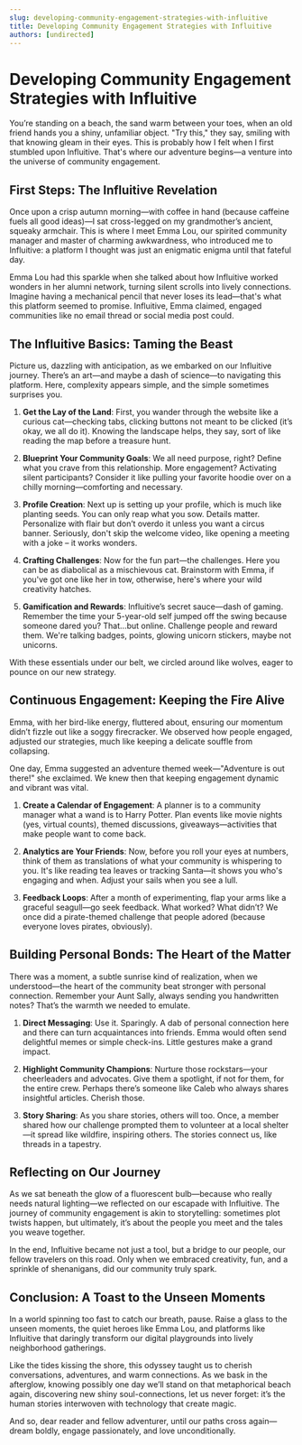 ```yaml
---
slug: developing-community-engagement-strategies-with-influitive
title: Developing Community Engagement Strategies with Influitive
authors: [undirected]
---
```



# Developing Community Engagement Strategies with Influitive

You’re standing on a beach, the sand warm between your toes, when an old friend hands you a shiny, unfamiliar object. "Try this," they say, smiling with that knowing gleam in their eyes. This is probably how I felt when I first stumbled upon Influitive. That's where our adventure begins—a venture into the universe of community engagement.

## First Steps: The Influitive Revelation

Once upon a crisp autumn morning—with coffee in hand (because caffeine fuels all good ideas)—I sat cross-legged on my grandmother’s ancient, squeaky armchair. This is where I meet Emma Lou, our spirited community manager and master of charming awkwardness, who introduced me to Influitive: a platform I thought was just an enigmatic enigma until that fateful day.

Emma Lou had this sparkle when she talked about how Influitive worked wonders in her alumni network, turning silent scrolls into lively connections. Imagine having a mechanical pencil that never loses its lead—that's what this platform seemed to promise. Influitive, Emma claimed, engaged communities like no email thread or social media post could. 

## The Influitive Basics: Taming the Beast

Picture us, dazzling with anticipation, as we embarked on our Influitive journey. There’s an art—and maybe a dash of science—to navigating this platform. Here, complexity appears simple, and the simple sometimes surprises you.

1. **Get the Lay of the Land**: First, you wander through the website like a curious cat—checking tabs, clicking buttons not meant to be clicked (it’s okay, we all do it). Knowing the landscape helps, they say, sort of like reading the map before a treasure hunt.

2. **Blueprint Your Community Goals**: We all need purpose, right? Define what you crave from this relationship. More engagement? Activating silent participants? Consider it like pulling your favorite hoodie over on a chilly morning—comforting and necessary.

3. **Profile Creation**: Next up is setting up your profile, which is much like planting seeds. You can only reap what you sow. Details matter. Personalize with flair but don’t overdo it unless you want a circus banner. Seriously, don't skip the welcome video, like opening a meeting with a joke – it works wonders.

4. **Crafting Challenges**: Now for the fun part—the challenges. Here you can be as diabolical as a mischievous cat. Brainstorm with Emma, if you've got one like her in tow, otherwise, here's where your wild creativity hatches.

5. **Gamification and Rewards**: Influitive’s secret sauce—dash of gaming. Remember the time your 5-year-old self jumped off the swing because someone dared you? That…but online. Challenge people and reward them. We're talking badges, points, glowing unicorn stickers, maybe not unicorns. 

With these essentials under our belt, we circled around like wolves, eager to pounce on our new strategy.

## Continuous Engagement: Keeping the Fire Alive

Emma, with her bird-like energy, fluttered about, ensuring our momentum didn’t fizzle out like a soggy firecracker. We observed how people engaged, adjusted our strategies, much like keeping a delicate souffle from collapsing.

One day, Emma suggested an adventure themed week—"Adventure is out there!" she exclaimed. We knew then that keeping engagement dynamic and vibrant was vital.

1. **Create a Calendar of Engagement**: A planner is to a community manager what a wand is to Harry Potter. Plan events like movie nights (yes, virtual counts), themed discussions, giveaways—activities that make people want to come back.

2. **Analytics are Your Friends**: Now, before you roll your eyes at numbers, think of them as translations of what your community is whispering to you. It's like reading tea leaves or tracking Santa—it shows you who's engaging and when. Adjust your sails when you see a lull.

3. **Feedback Loops**: After a month of experimenting, flap your arms like a graceful seagull—go seek feedback. What worked? What didn’t? We once did a pirate-themed challenge that people adored (because everyone loves pirates, obviously).

## Building Personal Bonds: The Heart of the Matter

There was a moment, a subtle sunrise kind of realization, when we understood—the heart of the community beat stronger with personal connection. Remember your Aunt Sally, always sending you handwritten notes? That’s the warmth we needed to emulate.

1. **Direct Messaging**: Use it. Sparingly. A dab of personal connection here and there can turn acquaintances into friends. Emma would often send delightful memes or simple check-ins. Little gestures make a grand impact.

2. **Highlight Community Champions**: Nurture those rockstars—your cheerleaders and advocates. Give them a spotlight, if not for them, for the entire crew. Perhaps there’s someone like Caleb who always shares insightful articles. Cherish those.

3. **Story Sharing**: As you share stories, others will too. Once, a member shared how our challenge prompted them to volunteer at a local shelter—it spread like wildfire, inspiring others. The stories connect us, like threads in a tapestry.

## Reflecting on Our Journey

As we sat beneath the glow of a fluorescent bulb—because who really needs natural lighting—we reflected on our escapade with Influitive. The journey of community engagement is akin to storytelling: sometimes plot twists happen, but ultimately, it’s about the people you meet and the tales you weave together.

In the end, Influitive became not just a tool, but a bridge to our people, our fellow travelers on this road. Only when we embraced creativity, fun, and a sprinkle of shenanigans, did our community truly spark. 

## Conclusion: A Toast to the Unseen Moments

In a world spinning too fast to catch our breath, pause. Raise a glass to the unseen moments, the quiet heroes like Emma Lou, and platforms like Influitive that daringly transform our digital playgrounds into lively neighborhood gatherings.

Like the tides kissing the shore, this odyssey taught us to cherish conversations, adventures, and warm connections. As we bask in the afterglow, knowing possibly one day we’ll stand on that metaphorical beach again, discovering new shiny soul-connections, let us never forget: it’s the human stories interwoven with technology that create magic.

And so, dear reader and fellow adventurer, until our paths cross again—dream boldly, engage passionately, and love unconditionally.
